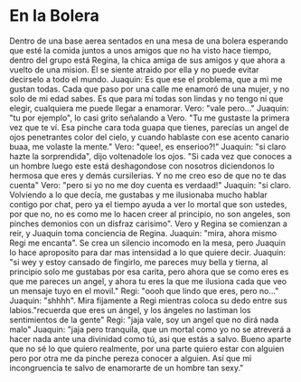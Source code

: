 # En la Bolera
Dentro de una base aerea sentados en una mesa de una bolera esperando que esté la comida juntos a unos amigos que  no ha visto hace tiempo, dentro del grupo está Regina, la chica amiga de sus amigos y que ahora a vuelto de una mision. Él se siente atraido por ella y no puede evitar decirselo a todo el mundo.
Juaquin: Es que ese el problema, que a mi me gustan todas. Cada que paso por una calle me enamoró de una mujer, y no solo de mi edad sabes. Es que para mí todas son lindas y no tengo ni que elegir, cualquiera me puede llegar a enamorar.
Vero: "vale pero..."
Juaquin: "tu por ejemplo", lo casi grito señalando a Vero. "Tu me gustaste la primera vez que te ví. Esa pinche cara toda guapa que tienes, parecías un angel de ojos penetrantes color del cielo, y cuando hablaste con ese acento canario buaa, me volaste la mente."
Vero: "quee!, es enserioo?!"
Juaquin: "si claro hazte la sorprendida", dijo voltenadole los ojos. "Si cada vez que conoces a un hombre luego este está deshagondose con nosotros diciendonos lo hermosa que eres y demás cursilerias. Y no me creo eso de que no te das cuenta"
Vero: "pero si yo no me doy cuenta es verdaad!"
Juaquin: "si claro. Volviendo a lo que decía, me gustabas y me ilusionaba mucho hablar contigo por chat, pero ya el tiempo ayuda a ver lo mortal que son ustedes, por que no, no  es como me lo hacen creer al principio, no son angeles, son pinches demonios con un disfraz carisimo".
Vero y Regina se comienzan a reir, y Juaquin toma conciencia de Regina.
Juaquin: "mira, ahora mismo Regi me encanta".
Se crea un silencio incomodo en la mesa, pero Juaquin lo hace aproposito para dar mas intensidad a lo que quiere decir.
Juaquin: "si wey y estoy cansado de fingirlo, me pareces muy bella y tierna, al principio solo me gustabas por esa carita, pero ahora que se como eres es que me pareces un angel, y ahora tu eres la que me ilusiona cada que veo un mensaje tuyo en el movil."
Regi: "oooh que lindo que eres, pero no..."
Juaquin: "shhhh". Mira fijamente a Regi mientras coloca su dedo entre sus labios."recuerda que eres un ángel, y los ángeles no lastiman los sentimientos de la gente"
Regi: "jaja vale, soy un angel que no dirá nada malo"
Juaquin: "jaja pero tranquila, que un mortal como yo no se atreverá a hacer nada ante una divinidad como tú, asi que estás a salvo. Bueno aparte que no sé lo que quiero realmente, por una parte quiero estar con alguien pero por otra me da pinche pereza conocer a alguien. Así que mi incongruencia te salvo de enamorarte de un hombre tan sexy."

